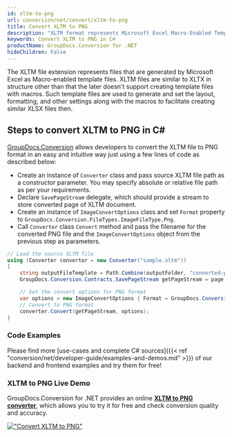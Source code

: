 ```yaml
---
id: xltm-to-png
url: conversion/net/convert/xltm-to-png
title: Convert XLTM to PNG
description: "XLTM format represents Microsoft Excel Macro-Enabled Template with .xltm extension. Learn how to convert XLTM to PNG file programmatically in C# language using GroupDocs.Conversion for .NET library."
keywords: Convert XLTM to PNG in C#
productName: GroupDocs.Conversion for .NET
hideChildren: False
---
```


The XLTM file extension represents files that are generated by Microsoft Excel as Macro-enabled template files. XLTM files are similar to XLTX in structure other than that the later doesn't support creating template files with macros. Such template files are used to generate and set the layout, formatting, and other settings along with the macros to facilitate creating similar XLSX files then.

## Steps to convert XLTM to PNG in C#

[GroupDocs.Conversion](https://products.groupdocs.com/conversion/net) allows developers to convert the XLTM file to PNG format in an easy and intuitive way just using a few lines of code as described below:

* Create an instance of `Converter` class and pass source XLTM file path as a constructor parameter. You may specify absolute or relative file path as per your requirements. 
* Declare `SavePageStream` delegate, which should provide a stream to store converted page of XLTM document.
* Create an instance of `ImageConvertOptions` class and set `Format` property to `GroupDocs.Conversion.FileTypes.ImageFileType.Png`.
* Call `Converter` class `Convert` method and pass the filename for the converted PNG file and the `ImageConvertOptions` object from the previous step as parameters.

```csharp
// Load the source XLTM file
using (Converter converter = new Converter("sample.xltm"))
{
    string outputFileTemplate = Path.Combine(outputFolder, "converted-page-{0}.png");
    GroupDocs.Conversion.Contracts.SavePageStream getPageStream = page => new FileStream(string.Format(outputFileTemplate, page), FileMode.Create);

    // Set the convert options for PNG format
    var options = new ImageConvertOptions { Format = GroupDocs.Conversion.FileTypes.ImageFileType.Png };   
    // Convert to PNG format
    converter.Convert(getPageStream, options);
}
```

### Code Examples

Please find more [use-cases and complete C# sources]({{< ref "conversion/net/developer-guide/examples-and-demos.md" >}}) of our backend and frontend examples and try them for free!

### XLTM to PNG Live Demo

GroupDocs.Conversion for .NET provides an online [**XLTM to PNG converter**](https://products.groupdocs.app/conversion/xltm-to-png), which allows you to try it for free and check conversion quality and accuracy.

[!["Convert XLTM to PNG"](conversion/net/images/convert-to-png/convert-xltm-to-png.png)](https://products.groupdocs.app/conversion/xltm-to-png)